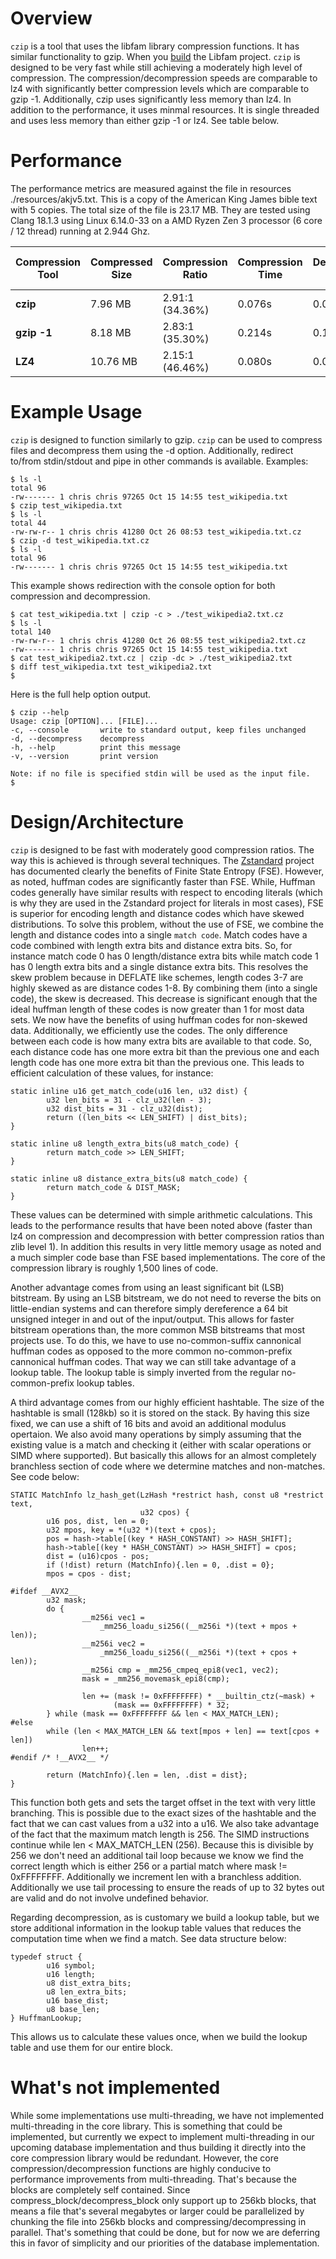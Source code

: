 # Overview

`czip` is a tool that uses the libfam library compression functions. It has similar functionality to gzip. When you [build](https://myfamilyorg.github.io/libfam/build_instructions) the Libfam project. `czip` is designed to be very fast while still achieving a moderately high level of compression. The compression/decompression speeds are comparable to lz4 with significantly better compression levels which are comparable to gzip -1. Additionally, czip uses significantly less memory than lz4. In addition to the performance, it uses minmal resources. It is single threaded and uses less memory than either gzip -1 or lz4. See table below.

# Performance

The performance metrics are measured against the file in resources ./resources/akjv5.txt. This is a copy of the American King James bible text with 5 copies. The total size of the file is 23.17 MB. They are tested using Clang 18.1.3 using Linux 6.14.0-33 on a AMD Ryzen Zen 3 processor (6 core / 12 thread) running at 2.944 Ghz.

| Compression Tool        | Compressed Size | Compression Ratio | Compression Time | Decompression Time | Memory Usage (Compression) | Memory Usage (Decompression) |
|-------------|-----------------|-------------------|------------------|--------------------|----------------------------|------------------------------|
| **czip**    | 7.96 MB         | 2.91:1 (34.36%)   | 0.076s           | 0.033s             | 1.8 MB                     | 1.3 MB                       |
| **gzip -1** | 8.18 MB         | 2.83:1 (35.30%)   | 0.214s           | 0.119s             | 1.8 MB                      | 1.5 MB                        |
| **LZ4**     | 10.76 MB        | 2.15:1 (46.46%)   | 0.080s           | 0.035s             | 9.7 MB                      | 1.6 MB                       |

# Example Usage

`czip` is designed to function similarly to gzip. `czip` can be used to compress files and decompress them using the -d option. Additionally, redirect to/from stdin/stdout and pipe in other commands is available. Examples:

```
$ ls -l 
total 96
-rw------- 1 chris chris 97265 Oct 15 14:55 test_wikipedia.txt
$ czip test_wikipedia.txt
$ ls -l
total 44
-rw-rw-r-- 1 chris chris 41280 Oct 26 08:53 test_wikipedia.txt.cz
$ czip -d test_wikipedia.txt.cz
$ ls -l 
total 96
-rw------- 1 chris chris 97265 Oct 15 14:55 test_wikipedia.txt
```

This example shows redirection with the console option for both compression and decompression.

```
$ cat test_wikipedia.txt | czip -c > ./test_wikipedia2.txt.cz   
$ ls -l
total 140
-rw-rw-r-- 1 chris chris 41280 Oct 26 08:55 test_wikipedia2.txt.cz
-rw------- 1 chris chris 97265 Oct 15 14:55 test_wikipedia.txt
$ cat test_wikipedia2.txt.cz | czip -dc > ./test_wikipedia2.txt
$ diff test_wikipedia.txt test_wikipedia2.txt
$ 
```

Here is the full help option output.

```
$ czip --help
Usage: czip [OPTION]... [FILE]...
-c, --console       write to standard output, keep files unchanged
-d, --decompress    decompress
-h, --help          print this message
-v, --version       print version

Note: if no file is specified stdin will be used as the input file.
$ 
```

# Design/Architecture

`czip` is designed to be fast with moderately good compression ratios. The way this is achieved is through several techniques. The [Zstandard](https://github.com/Cyan4973/FiniteStateEntropy) project has documented clearly the benefits of Finite State Entropy (FSE). However, as noted, huffman codes are significantly faster than FSE. While, Huffman codes generally have similar results with respect to encoding literals (which is why they are used in the Zstandard project for literals in most cases), FSE is superior for encoding length and distance codes which have skewed distributions. To solve this problem, without the use of FSE, we combine the length and distance codes into a single `match code`. Match codes have a code combined with length extra bits and distance extra bits. So, for instance match code 0 has 0 length/distance extra bits while match code 1 has 0 length extra bits and a single distance extra bits. This resolves the skew problem because in DEFLATE like schemes, length codes 3-7 are highly skewed as are distance codes 1-8. By combining them (into a single code), the skew is decreased. This decrease is significant enough that the ideal huffman length of these codes is now greater than 1 for most data sets. We now have the benefits of using huffman codes for non-skewed data. Additionally, we efficiently use the codes. The only difference between each code is how many extra bits are available to that code. So, each distance code has one more extra bit than the previous one and each length code has one more extra bit than the previous one. This leads to efficient calculation of these values, for instance:

```
static inline u16 get_match_code(u16 len, u32 dist) {
        u32 len_bits = 31 - clz_u32(len - 3);
        u32 dist_bits = 31 - clz_u32(dist);
        return ((len_bits << LEN_SHIFT) | dist_bits);
}

static inline u8 length_extra_bits(u8 match_code) {
        return match_code >> LEN_SHIFT;
}

static inline u8 distance_extra_bits(u8 match_code) {
        return match_code & DIST_MASK;
}
```

These values can be determined with simple arithmetic calculations. This leads to the performance results that have been noted above (faster than lz4 on compression and decompression with better compression ratios than zlib level 1). In addition this results in very little memory usage as noted and a much simpler code base than FSE based implementations. The core of the compression library is roughly 1,500 lines of code.

Another advantage comes from using an least significant bit (LSB) bitstream. By using an LSB bitstream, we do not need to reverse the bits on little-endian systems and can therefore simply dereference a 64 bit unsigned integer in and out of the input/output. This allows for faster bitstream operations than, the more common MSB bitstreams that most projects use. To do this, we have to use no-common-suffix cannonical huffman codes as opposed to the more common no-common-prefix cannonical huffman codes. That way we can still take advantage of a lookup table. The lookup table is simply inverted from the regular no-common-prefix lookup tables.

A third advantage comes from our highly efficient hashtable. The size of the hashtable is small (128kb) so it is stored on the stack. By having this size fixed, we can use a shift of 16 bits and avoid an additional modulus opertaion. We also avoid many operations by simply assuming that the existing value is a match and checking it (either with scalar operations or SIMD where supported). But basically this allows for an almost completely branchless section of code where we determine matches and non-matches. See code below:

```
STATIC MatchInfo lz_hash_get(LzHash *restrict hash, const u8 *restrict text,
                             u32 cpos) {
        u16 pos, dist, len = 0;
        u32 mpos, key = *(u32 *)(text + cpos);
        pos = hash->table[(key * HASH_CONSTANT) >> HASH_SHIFT];
        hash->table[(key * HASH_CONSTANT) >> HASH_SHIFT] = cpos;
        dist = (u16)cpos - pos;
        if (!dist) return (MatchInfo){.len = 0, .dist = 0};
        mpos = cpos - dist;

#ifdef __AVX2__
        u32 mask;
        do {
                __m256i vec1 =
                    _mm256_loadu_si256((__m256i *)(text + mpos + len));
                __m256i vec2 =
                    _mm256_loadu_si256((__m256i *)(text + cpos + len));
                __m256i cmp = _mm256_cmpeq_epi8(vec1, vec2);
                mask = _mm256_movemask_epi8(cmp);

                len += (mask != 0xFFFFFFFF) * __builtin_ctz(~mask) +
                       (mask == 0xFFFFFFFF) * 32;
        } while (mask == 0xFFFFFFFF && len < MAX_MATCH_LEN);
#else
        while (len < MAX_MATCH_LEN && text[mpos + len] == text[cpos + len])
                len++;
#endif /* !__AVX2__ */

        return (MatchInfo){.len = len, .dist = dist};
}
```

This function both gets and sets the target offset in the text with very little branching. This is possible due to the exact sizes of the hashtable and the fact that we can cast values from a u32 into a u16. We also take advantage of the fact that the maximum match length is 256. The SIMD instructions continue while len < MAX_MATCH_LEN (256). Because this is divisible by 256 we don't need an additional tail loop because we know we find the correct length which is either 256 or a partial match where mask != 0xFFFFFFFF. Additionally we increment len with a branchless addition. Additionally we use tail processing to ensure the reads of up to 32 bytes out are valid and do not involve undefined behavior.

Regarding decompression, as is customary we build a lookup table, but we store additional information in the lookup table values that reduces the computation time when we find a match. See data structure below:

```
typedef struct {
        u16 symbol;
        u16 length;
        u8 dist_extra_bits;
        u8 len_extra_bits;
        u16 base_dist;
        u8 base_len;
} HuffmanLookup;
```

This allows us to calculate these values once, when we build the lookup table and use them for our entire block.

# What's not implemented

While some implementations use multi-threading, we have not implemented multi-threading in the core library. This is something that could be implemented, but currently we expect to implement multi-threading in our upcoming database implementation and thus building it directly into the core compression library would be redundant. However, the core compression/decompression functions are highly conducive to performance improvements from multi-threading. That's because the blocks are completely self contained. Since compress_block/decompress_block only support up to 256kb blocks, that means a file that's several megabytes or larger could be parallelized by chunking the file into 256kb blocks and compressing/decompressing in parallel. That's something that could be done, but for now we are deferring this in favor of simplicity and our priorities of the database implementation.
